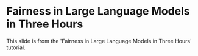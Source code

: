 # Fairness in Large Language Models in Three Hours

This slide is from the 'Fairness in Large Language Models in Three Hours' tutorial.
